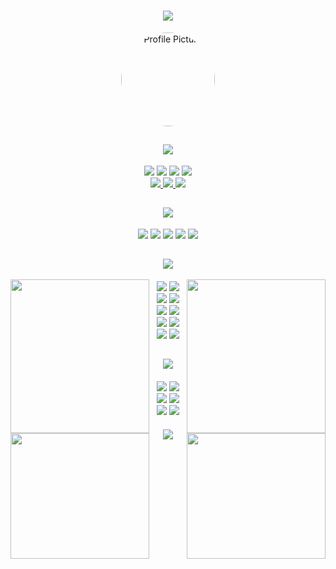 <body>
  <h1 align="center">
    <img src="https://readme-typing-svg.demolab.com?font=Nunito&weight=700&size=45&duration=4000&pause=500&color=A7A459&vCenter=true&multiline=true&repeat=false&width=1300&height=74&lines=Hey+there!+I'm+Ashuramaru.+Welcome+to+my+profile." />
  </h1>

  <div align="center">
    <img src="https://github.com/Ashurumaru/Ashurumaru/assets/86610969/faaa89f2-f1ec-4035-92a7-f5547467304c" width="150px" height="150px" style="border-radius: 50%;" alt="Profile Picture">
  </div>

  <h2 align="center">
    <img src="https://readme-typing-svg.demolab.com?font=Nunito&weight=600&size=30&duration=4500&repeat=false&color=A7A459&center=true&vCenter=true&width=800&height=70&lines=About+Me" />
  </h2>

  <div align="center" style="margin-bottom: 20px;">
    <img src="https://readme-typing-svg.demolab.com?font=Roboto+Mono&weight=400&size=18&duration=6000&pause=1000&color=A7A459&vCenter=true&multiline=true&width=1000&height=50&repeat=false&lines=A+4rd+year+student+with+a+passion+for+technology.">
    <img src="https://readme-typing-svg.demolab.com?font=Roboto+Mono&weight=400&size=18&duration=6000&pause=1000&color=A7A459&vCenter=true&multiline=true&width=1000&height=50&repeat=false&lines=Exploring+new+frontiers+in+the+tech+world.">
    <img src="https://readme-typing-svg.demolab.com?font=Roboto+Mono&weight=400&size=18&duration=6000&pause=1000&color=A7A459&vCenter=true&multiline=true&width=1000&height=50&repeat=false&lines=Open+to+collaborations+and+discussions+on+emerging+technologies.">
    <img src="https://readme-typing-svg.demolab.com?font=Roboto+Mono&weight=400&size=18&duration=6000&pause=1000&color=A7A459&vCenter=true&multiline=true&width=1000&height=50&repeat=false&lines=Reach+out+for+inquiries+or+collaborations.">
    <div>
      <a href="https://t.me/ashurumaru" target="_blank">
        <img src="https://img.shields.io/badge/Ashurumaru%20-%231DA1F2.svg?&style=for-the-badge&logo=Telegram&logoColor=white"/>
      </a>
      <a href="https://discordapp.com/users/572333393384308746" target="_blank">
        <img src="https://img.shields.io/badge/ashurumaru%20-%237289DA.svg?&style=for-the-badge&logo=discord&logoColor=white"/>
      </a>
      <a href="mailto:ashuramarumaru@gmail.com" target="_blank">
        <img src="https://img.shields.io/badge/ashurumarumaru@gmail.com%20-%23c71610.svg?&style=for-the-badge&logo=gmail&logoColor=white"/>
      </a>
    </div>
  </div>

  <h2 align="center">
    <img src="https://readme-typing-svg.demolab.com?font=Nunito&weight=600&size=30&duration=4500&repeat=false&color=A7A459&center=true&vCenter=true&width=800&height=70&lines=💻+My+Projects+and+Passions"/>
  </h2>

  <div align="center" style="margin-bottom: 20px;">
    <img src="https://readme-typing-svg.demolab.com?font=Roboto+Mono&weight=400&size=18&duration=4000&pause=1000&color=CCCCCC&vCenter=true&multiline=true&width=1000&height=50&lines=🚀+Improving+programming+skills.">
    <img src="https://readme-typing-svg.demolab.com?font=Roboto+Mono&weight=400&size=18&duration=4000&pause=1000&color=CCCCCC&vCenter=true&multiline=true&width=1000&height=50&lines=🤖+Developing+innovative+telegram+bots.">
    <img src="https://readme-typing-svg.demolab.com?font=Roboto+Mono&weight=400&size=18&duration=4000&pause=1000&color=CCCCCC&vCenter=true&multiline=true&width=1000&height=50&lines=🧠+Exploring+Artificial+Intelligence.">
    <img src="https://readme-typing-svg.demolab.com?font=Roboto+Mono&weight=400&size=18&duration=4000&pause=1000&color=CCCCCC&vCenter=true&multiline=true&width=1000&height=50&lines=✨+Bringing+ideas+to+life.">
    <img src="https://readme-typing-svg.demolab.com?font=Roboto+Mono&weight=400&size=18&duration=4000&pause=1000&color=CCCCCC&vCenter=true&multiline=true&width=1000&height=50&lines=📚+Enjoying+captivating+mangas.">
  </div>

  <h2 align="center">
    <img src="https://readme-typing-svg.demolab.com?font=Nunito&weight=600&size=30&duration=6000&repeat=false&color=A7A459&center=true&vCenter=true&width=800&height=70&lines=My+Skills+and+Tools" />
  </h2>

  <div align="center" style="margin-bottom: 20px;">
    <img src="https://github.com/Ashurumaru/Ashurumaru/assets/86610969/a98b4964-b270-4bf1-a146-07566a5e9202" align="right" width="222px" height="246px">
    <img src="https://github.com/Ashurumaru/Ashurumaru/assets/86610969/4e71c44d-2ac9-4a18-a7cf-486340f7d87c" align="left" width="222px" height="246px">
  </div>
  
  <div align="center" style="margin-bottom: 20px;">
    <img src="https://img.shields.io/badge/adobe%20photoshop%20-%2331A8FF.svg?&style=for-the-badge&logo=adobe%20photoshop&logoColor=white"/> 
    <img src="https://img.shields.io/badge/python%20-%233776AB.svg?&style=for-the-badge&logo=python&logoColor=white"/>
    <img src="https://img.shields.io/badge/c%23%20-%23239120.svg?&style=for-the-badge&logo=c-sharp&logoColor=white"/>
    <img src="https://img.shields.io/badge/WPF%20-%231C1C1C.svg?&style=for-the-badge&logo=windows&logoColor=white"/>
    <img src="https://img.shields.io/badge/Transact--SQL%20-%23192A2E.svg?&style=for-the-badge&logo=microsoft-sql-server&logoColor=white"/>
    <img src="https://img.shields.io/badge/git%20-%23F05033.svg?&style=for-the-badge&logo=git&logoColor=white"/>
    <img src="https://img.shields.io/badge/typescript%20-%233178C6.svg?&style=for-the-badge&logo=typescript&logoColor=white"/>
    <img src="https://img.shields.io/badge/postgresql%20-%234169E1.svg?&style=for-the-badge&logo=postgresql&logoColor=white"/>
    <img src="https://img.shields.io/badge/html5%20-%23E34F26.svg?&style=for-the-badge&logo=html5&logoColor=white"/>
    <img src="https://img.shields.io/badge/docker%20-%232496ED.svg?&style=for-the-badge&logo=docker&logoColor=white"/>
  </div>

  <h2 align="center">
    <img src="https://readme-typing-svg.demolab.com?font=Nunito&weight=600&size=30&duration=6000&repeat=false&color=A7A459&center=true&vCenter=true&width=800&height=70&lines=On+the+horizon"/>
  </h2>

  <div align="center" style="margin-bottom: 20px;">
    <img src="https://github.com/Ashurumaru/Ashurumaru/assets/86610969/a96e669f-5723-4ba3-8ba0-404b0ec97f2f" align="right" width="222px" height="201px">
    <img src="https://github.com/Ashurumaru/Ashurumaru/assets/86610969/d2431e98-d908-49ac-8fb7-8fb054984c8e" align="left" width="222px" height="201px">
  </div>
  
  <div align="center">
    <img src="https://img.shields.io/badge/css3%20-%231572B6.svg?&style=for-the-badge&logo=css3&logoColor=white"/>
    <img src="https://img.shields.io/badge/rabbitmq%20-%23FF6600.svg?&style=for-the-badge&logo=rabbitmq&logoColor=white"/>
    <img src="https://img.shields.io/badge/redis%20-%23DC382D.svg?&style=for-the-badge&logo=redis&logoColor=white"/>
    <img src="https://img.shields.io/badge/django%20-%23092E20.svg?&style=for-the-badge&logo=django&logoColor=white"/>
    <img src="https://img.shields.io/badge/react%20-%2361DAFB.svg?&style=for-the-badge&logo=react&logoColor=white"/>
    <img src="https://img.shields.io/badge/GraphQL%20-%23E10098.svg?&style=for-the-badge&logo=graphql&logoColor=white"/>
  </div>

  <div align="center" style="margin-top: 20px;">
    <img src="https://komarev.com/ghpvc/?username=Ashurumaru&color=ff69b4&style=flat-square">
  </div>
</body>
